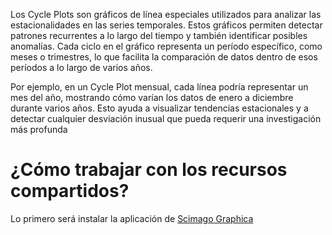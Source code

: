 Los Cycle Plots son gráficos de línea especiales utilizados para analizar las estacionalidades en las series temporales. Estos gráficos permiten detectar patrones recurrentes a lo largo del tiempo y también identificar posibles anomalías. Cada ciclo en el gráfico representa un período específico, como meses o trimestres, lo que facilita la comparación de datos dentro de esos períodos a lo largo de varios años.

Por ejemplo, en un Cycle Plot mensual, cada línea podría representar un mes del año, mostrando cómo varían los datos de enero a diciembre durante varios años. Esto ayuda a visualizar tendencias estacionales y a detectar cualquier desviación inusual que pueda requerir una investigación más profunda

# ¿Cómo trabajar con los recursos compartidos?

Lo primero será instalar la aplicación de [Scimago Graphica](https://www.graphica.app/)
